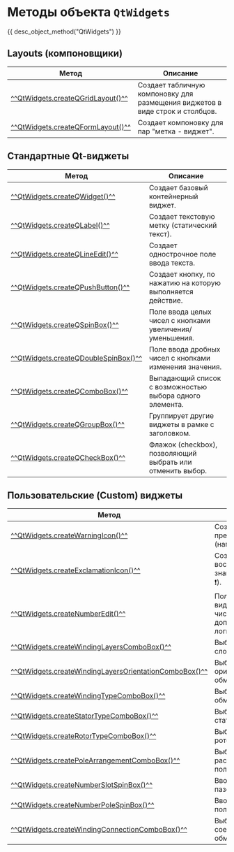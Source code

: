 # Методы объекта `QtWidgets`
{{ desc_object_method("QtWidgets") }}

## Layouts (компоновщики)

| Метод | Описание |
|-------|----------|
| <span style="white-space: nowrap">[^^QtWidgets.createQGridLayout()^^](createExclamationIcon.md)</span> | Создает табличную компоновку для размещения виджетов в виде строк и столбцов. |
| <span style="white-space: nowrap">[^^QtWidgets.createQFormLayout()^^](createExclamationIcon.md)</span> | Создает компоновку для пар "метка - виджет". |

## Стандартные Qt-виджеты

| Метод | Описание |
|-------|----------|
| <span style="white-space: nowrap">[^^QtWidgets.createQWidget()^^](createExclamationIcon.md)</span> | Создает базовый контейнерный виджет. |
| <span style="white-space: nowrap">[^^QtWidgets.createQLabel()^^](createExclamationIcon.md)</span> | Создает текстовую метку (статический текст). |
| <span style="white-space: nowrap">[^^QtWidgets.createQLineEdit()^^](createExclamationIcon.md)</span> | Создает однострочное поле ввода текста. |
| <span style="white-space: nowrap">[^^QtWidgets.createQPushButton()^^](createExclamationIcon.md)</span> | Создает кнопку, по нажатию на которую выполняется действие. |
| <span style="white-space: nowrap">[^^QtWidgets.createQSpinBox()^^](createExclamationIcon.md)</span> | Поле ввода целых чисел с кнопками увеличения/уменьшения. |
| <span style="white-space: nowrap">[^^QtWidgets.createQDoubleSpinBox()^^](createExclamationIcon.md)</span> | Поле ввода дробных чисел с кнопками изменения значения. |
| <span style="white-space: nowrap">[^^QtWidgets.createQComboBox()^^](createExclamationIcon.md)</span> | Выпадающий список с возможностью выбора одного элемента. |
| <span style="white-space: nowrap">[^^QtWidgets.createQGroupBox()^^](createExclamationIcon.md)</span> | Группирует другие виджеты в рамке с заголовком. |
| <span style="white-space: nowrap">[^^QtWidgets.createQCheckBox()^^](createExclamationIcon.md)</span> | Флажок (checkbox), позволяющий выбрать или отменить выбор. |

## Пользовательские (Custom) виджеты

| Метод | Описание |
|-------|----------|
| <span style="white-space: nowrap">[^^QtWidgets.createWarningIcon()^^](createExclamationIcon.md)</span> | Создает иконку предупреждения (например, ⚠️). |
| <span style="white-space: nowrap">[^^QtWidgets.createExclamationIcon()^^](createExclamationIcon.md)</span> | Создает иконку восклицательного знака (например, ❗). |
| <span style="white-space: nowrap">[^^QtWidgets.createNumberEdit()^^](createExclamationIcon.md)</span> | Пользовательский виджет для ввода числа с дополнительной логикой. |
| <span style="white-space: nowrap">[^^QtWidgets.createWindingLayersComboBox()^^](createExclamationIcon.md)</span> | Выбор количества слоёв обмотки. |
| <span style="white-space: nowrap">[^^QtWidgets.createWindingLayersOrientationComboBox()^^](createExclamationIcon.md)</span> | Выбор ориентации слоёв обмотки. |
| <span style="white-space: nowrap">[^^QtWidgets.createWindingTypeComboBox()^^](createExclamationIcon.md)</span> | Выбор типа обмотки. |
| <span style="white-space: nowrap">[^^QtWidgets.createStatorTypeComboBox()^^](createExclamationIcon.md)</span> | Выбор типа статора. |
| <span style="white-space: nowrap">[^^QtWidgets.createRotorTypeComboBox()^^](createExclamationIcon.md)</span> | Выбор типа ротора. |
| <span style="white-space: nowrap">[^^QtWidgets.createPoleArrangementComboBox()^^](createExclamationIcon.md)</span> | Выбор способа расположения полюсов. |
| <span style="white-space: nowrap">[^^QtWidgets.createNumberSlotSpinBox()^^](createExclamationIcon.md)</span> | Ввод количества пазов. |
| <span style="white-space: nowrap">[^^QtWidgets.createNumberPoleSpinBox()^^](createExclamationIcon.md)</span> | Ввод количества полюсов. |
| <span style="white-space: nowrap">[^^QtWidgets.createWindingConnectionComboBox()^^](createExclamationIcon.md)</span> | Выбор схемы соединения обмоток. |